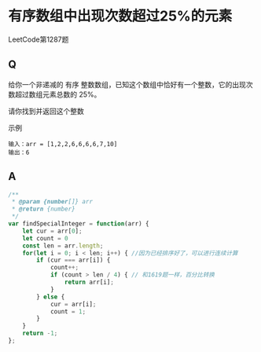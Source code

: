 # 有序数组中出现次数超过25%的元素
LeetCode第1287题

## Q
给你一个非递减的 有序 整数数组，已知这个数组中恰好有一个整数，它的出现次数超过数组元素总数的 25%。

请你找到并返回这个整数

示例
```
输入：arr = [1,2,2,6,6,6,6,7,10]
输出：6
```

## A
```javascript
/**
 * @param {number[]} arr
 * @return {number}
 */
var findSpecialInteger = function(arr) {
    let cur = arr[0];
    let count = 0
    const len = arr.length;
    for(let i = 0; i < len; i++) { //因为已经排序好了，可以进行连续计算
        if (cur === arr[i]) {
            count++;
            if (count > len / 4) { // 和1619题一样，百分比转换
                return arr[i];
            }
        } else {
            cur = arr[i];
            count = 1;
        }
    }
    return -1;
};
```